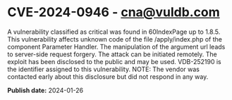 # CVE-2024-0946 - cna@vuldb.com

A vulnerability classified as critical was found in 60IndexPage up to 1.8.5. This vulnerability affects unknown code of the file /apply/index.php of the component Parameter Handler. The manipulation of the argument url leads to server-side request forgery. The attack can be initiated remotely. The exploit has been disclosed to the public and may be used. VDB-252190 is the identifier assigned to this vulnerability. NOTE: The vendor was contacted early about this disclosure but did not respond in any way.

**Publish date:** 2024-01-26
